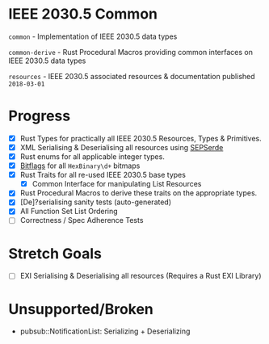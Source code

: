 # IEEE 2030.5 Common

`common` - Implementation of IEEE 2030.5 data types

`common-derive` - Rust Procedural Macros providing common interfaces on IEEE 2030.5 data types 

`resources` - IEEE 2030.5 associated resources & documentation published `2018-03-01`


# Progress
- [x] Rust Types for practically all IEEE 2030.5 Resources, Types & Primitives.
- [x] XML Serialising & Deserialising all resources using [SEPSerde](https://github.com/ethanndickson/yaserde)
- [x] Rust enums for all applicable integer types.
- [x] [Bitflags](https://github.dev/bitflags/bitflags) for all `HexBinary\d+` bitmaps
- [x] Rust Traits for all re-used IEEE 2030.5 base types
  - [x] Common Interface for manipulating List Resources
- [x] Rust Procedural Macros to derive these traits on the appropriate types. 
- [x] [De]?serialising sanity tests (auto-generated)
- [x] All Function Set List Ordering
- [ ] Correctness / Spec Adherence Tests 
# Stretch Goals
- [ ] EXI Serialising & Deserialising all resources (Requires a Rust EXI Library)

# Unsupported/Broken
- pubsub::NotificationList: Serializing + Deserializing
